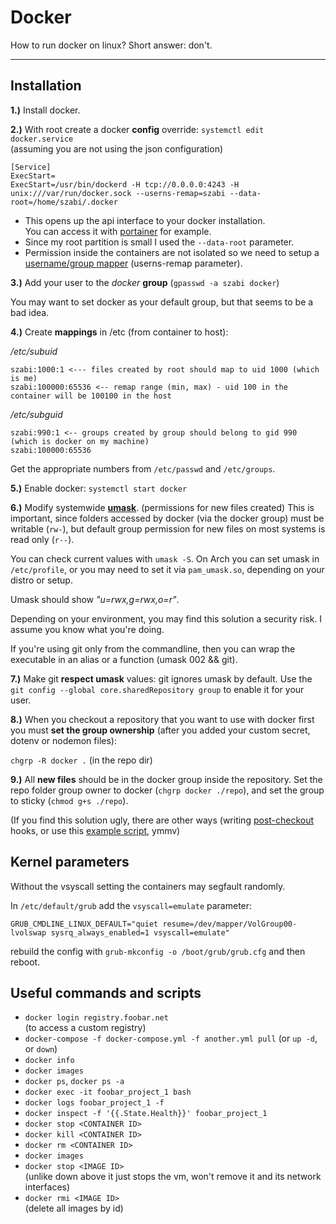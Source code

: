 # Docker

How to run docker on linux? Short answer: don't.

----

## Installation

**1.)**
Install docker.

**2.)**
With root create a docker **config** override: `systemctl edit docker.service`  
(assuming you are not using the json configuration)    

```
[Service]
ExecStart=
ExecStart=/usr/bin/dockerd -H tcp://0.0.0.0:4243 -H unix:///var/run/docker.sock --userns-remap=szabi --data-root=/home/szabi/.docker
```

- This opens up the api interface to your docker installation.  
 You can access it with [portainer](https://portainer.readthedocs.io/) for example.  
- Since my root partition is small I used the `--data-root` parameter.
- Permission inside the containers are not isolated so we need to setup
  a [username/group mapper](https://www.jujens.eu/posts/en/2017/Jul/02/docker-userns-remap/)
  (userns-remap parameter).

**3.)**
Add your user to the _docker_ **group** (`gpasswd -a szabi docker`)

You may want to set docker as your default group, but that seems
to be a bad idea.

**4.)**
Create **mappings** in /etc (from container to host):

_/etc/subuid_
```
szabi:1000:1 <--- files created by root should map to uid 1000 (which is me)
szabi:100000:65536 <-- remap range (min, max) - uid 100 in the container will be 100100 in the host
```

_/etc/subguid_
```
szabi:990:1 <-- groups created by group should belong to gid 990 (which is docker on my machine)
szabi:100000:65536
```

Get the appropriate numbers from `/etc/passwd` and `/etc/groups`.

**5.)**
Enable docker:  `systemctl start docker`

**6.)**
Modify systemwide **[umask](https://wiki.archlinux.org/index.php/umask)**.
(permissions for new files created) This is important,
since folders accessed by docker (via the docker group) must be writable (`rw-`), but
default group permission for new files on most systems is read only (`r--`).

You can check current values with `umask -S`. On Arch you can set umask
in `/etc/profile`, or you may need to set it via `pam_umask.so`, depending
on your distro or setup.

Umask should show _"u=rwx,g=rwx,o=r"_.

Depending on your environment, you may find this solution a security risk.
I assume you know what you're doing.

If you're using git only from the commandline, then you can wrap
the executable in an alias or a function (umask 002 && git).

**7.)**
Make git **respect umask** values: git ignores umask by default. Use the
`git config --global core.sharedRepository group` to enable it for your user.

**8.)**
When you checkout a repository that you want to use with docker
first you must **set the group ownership** (after you added your custom
secret, dotenv or nodemon files):

`chgrp -R docker .` (in the repo dir)

**9.)**
All **new files** should be in the docker group inside the
repository. Set the repo folder group owner to docker (`chgrp docker ./repo`),
and set the group to sticky (`chmod g+s ./repo`).

(If you find this solution ugly, there are other ways (writing
[post-checkout](https://git-scm.com/docs/githooks#_post_checkout) hooks,
or use this [example script](https://github.com/git/git/blob/master/contrib/hooks/setgitperms.perl),
ymmv)

## Kernel parameters

Without the vsyscall setting the containers may segfault randomly.

In `/etc/default/grub` add the `vsyscall=emulate` parameter:

```
GRUB_CMDLINE_LINUX_DEFAULT="quiet resume=/dev/mapper/VolGroup00-lvolswap sysrq_always_enabled=1 vsyscall=emulate"
```

rebuild the config with `grub-mkconfig -o /boot/grub/grub.cfg`
and then reboot.

## Useful commands and scripts

- `docker login registry.foobar.net`  
  (to access a custom registry)
- `docker-compose -f docker-compose.yml -f another.yml pull` (or `up -d`, or `down`)
- `docker info`
- `docker images`
- `docker ps`, `docker ps -a`
- `docker exec -it foobar_project_1 bash`
- `docker logs foobar_project_1 -f`
- `docker inspect -f '{{.State.Health}}' foobar_project_1`
- `docker stop <CONTAINER ID>`
- `docker kill <CONTAINER ID>`
- `docker rm <CONTAINER ID>`
- `docker images`
- `docker stop <IMAGE ID>`  
  (unlike down above it just stops the vm, won't remove it and its network interfaces)
- `docker rmi <IMAGE ID>`  
  (delete all images by id)
